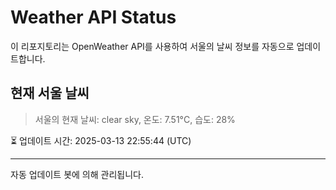 
# Weather API Status

이 리포지토리는 OpenWeather API를 사용하여 서울의 날씨 정보를 자동으로 업데이트합니다.

## 현재 서울 날씨
> 서울의 현재 날씨: clear sky, 온도: 7.51°C, 습도: 28%

⏳ 업데이트 시간: 2025-03-13 22:55:44 (UTC)

---
자동 업데이트 봇에 의해 관리됩니다.
